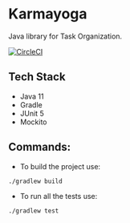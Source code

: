 # Karmayoga

Java library for Task Organization.

[![CircleCI](https://circleci.com/gh/sighosh2/karmayoga.svg?style=svg)](https://circleci.com/gh/sighosh2/karmayoga)

## Tech Stack
* Java 11
* Gradle
* JUnit 5
* Mockito


## Commands:

* To build the project use:

```bash
./gradlew build
```

* To run all the tests use:
```bash
./gradlew test
```
